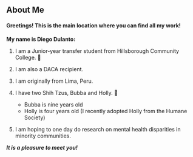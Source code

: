 ## About Me

#### Greetings! This is the main location where you can find all my work!

**My name is Diego Dulanto:**

1. I am a Junior-year transfer student from Hillsborough Community College. :school:

2. I am also a DACA recipient.

3. I am originally from Lima, Peru.

4. I have two Shih Tzus, Bubba and Holly. :dog:
    * Bubba is nine years old
    * Holly is four years old \(I recently adopted Holly from the Humane Society\)

5. I am hoping to one day do research on mental health disparities in minority communities. 

**_It is a pleasure to meet you!_**